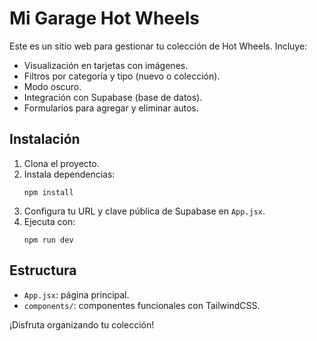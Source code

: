 # Mi Garage Hot Wheels

Este es un sitio web para gestionar tu colección de Hot Wheels. Incluye:

- Visualización en tarjetas con imágenes.
- Filtros por categoría y tipo (nuevo o colección).
- Modo oscuro.
- Integración con Supabase (base de datos).
- Formularios para agregar y eliminar autos.

## Instalación

1. Clona el proyecto.
2. Instala dependencias:
   ```
   npm install
   ```
3. Configura tu URL y clave pública de Supabase en `App.jsx`.
4. Ejecuta con:
   ```
   npm run dev
   ```

## Estructura

- `App.jsx`: página principal.
- `components/`: componentes funcionales con TailwindCSS.

¡Disfruta organizando tu colección!
